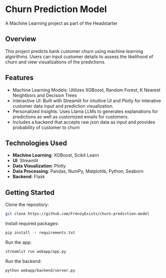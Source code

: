 # Churn Prediction Model

A Machine Learning project as part of the Headstarter 

## Overview

This project predicts bank customer churn using machine learning algorithms. Users can input customer details to assess the likelihood of churn and view visualizations of the predictions.

## Features

- Machine Learning Models: Utilizes XGBoost, Random Forest, K Nearest Neightbors and Decision Trees 
- Interactive UI: Built with Streamlit for intuitive UI and Plotly for interative customer data input and prediction visualization.
- Personalized Insights: Uses Llama LLMs to generates explanations for predictions as well as customized emails for customers.
- Includes a backend that accepts raw json data as input and provides probability of customer to churn

## Technologies Used

- **Machine Learning**: XGBoost, Scikit Learn
- **UI**: Streamlit
- **Data Visualization**: Plotly
- **Data Processing**: Pandas, NumPy, Matplotlib, Python, Seaborn
- **Backend**: Flask

## Getting Started

Clone the repository:
```bash
git clone https://github.com/FrenzyExists/churn-prediction-model
```

Install required packages:
```bash
pip install -r requirements.txt
```

Run the app:

```bash
streamlit run webapp/app.py
```

Run the backend:

```bash
python webapp/backend/server.py
```